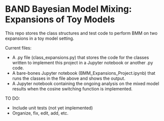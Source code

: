 # BAND Bayesian Model Mixing: Expansions of Toy Models
This repo stores the class structures and test code to perform BMM on two expansions in a toy model setting. 

Current files:

  - A .py file (class_expansions.py) that stores the code for the classes written to implement this project in a Jupyter notebook or another .py code.
  - A bare-bones Jupyter notebook (BMM_Expansions_Project.ipynb) that runs the classes in the file above and shows the output. 
  - A Jupyter notebook containing the ongoing analysis on the mixed model results when the cosine switching function is implemented.

TO DO:

  - Include unit tests (not yet implemented)
  - Organize, fix, edit, add, etc.
